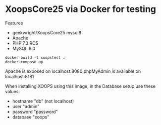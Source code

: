 # XoopsCore25 via Docker for testing

Features
- geekwright/XoopsCore25 mysql8
- Apache
- PHP 7.3 RC5
- MySQL 8.0

```
docker build -t xoopstest .
docker-compose up
```

Apache is exposed on localhost:8080
phpMyAdmin is available on localhost:8181

When installing XOOPS using this image, in the Database setup use these values:
- hostname "db" (not localhost)
- user "admin"
- password "password"
- database "xoops"
